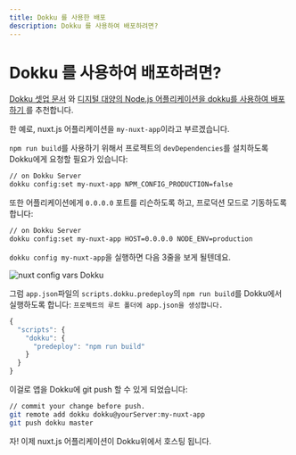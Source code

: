 ```yaml
---
title: Dokku 를 사용한 배포
description: Dokku 를 사용하여 배포하려면?
---
```


<!-- title: Dokku Deployment -->
<!-- description: How to deploy Nuxt.js on Dokku? -->

<!-- # How to deploy on Dokku? -->

# Dokku 를 사용하여 배포하려면?

<!-- We recommend to read [Dokku documentation for the setup](http://dokku.viewdocs.io/dokku/getting-started/installation/) and [Deploying a Node.js Application on Digital Ocean using dokku](http://jakeklassen.com/post/deploying-a-node-app-on-digital-ocean-using-dokku/) -->

[Dokku 셋업 문서](http://dokku.viewdocs.io/dokku/getting-started/installation/) 와 [디지털 대양의 Node.js 어플리케이션을 dokku를 사용하여 배포하기 ](http://jakeklassen.com/post/deploying-a-node-app-on-digital-ocean-using-dokku/)를 추천합니다.

<!-- For the example, we will call our nuxt.js application `my-nuxt-app` -->

한 예로, nuxt.js 어플리케이션을 `my-nuxt-app`이라고 부르겠습니다.

<!-- We need to tell Dokku to install the `devDependencies` of the project (to be able to launch `npm run build`): -->

`npm run build`를 사용하기 위해서 프로젝트의 `devDependencies`를 설치하도록 Dokku에게 요청할 필요가 있습니다:

```bash
// on Dokku Server
dokku config:set my-nuxt-app NPM_CONFIG_PRODUCTION=false
```

<!-- Also, we want our application to listen on the port `0.0.0.0` and run in production mode: -->

또한 어플리케이션에게 `0.0.0.0` 포트를 리슨하도록 하고, 프로덕션 모드로 기동하도록 합니다:
```bash
// on Dokku Server
dokku config:set my-nuxt-app HOST=0.0.0.0 NODE_ENV=production
```

<!-- You should see these 3 line when you type `dokku config my-nuxt-app` -->

`dokku config my-nuxt-app`을 실행하면 다음 3줄을 보게 될텐데요.

![nuxt config vars Dokku](https://i.imgur.com/9FNsaoQ.png)

<!-- Then, we tell Dokku to launch `npm run build` via the `scripts.dokku.predeploy` script in our project `app.json`:
`create a file name app.json in our project root folder` -->

그럼 `app.json`파일의 `scripts.dokku.predeploy`의 `npm run build`를 Dokku에서 실행하도록 합니다:
`프로젝트의 루트 폴더에 app.json을 생성합니다.`
```js
{
  "scripts": {
    "dokku": {
      "predeploy": "npm run build"
    }
  }
}
```

<!-- Finally, we can push our app on Dokku with: -->

이걸로 앱을 Dokku에 git push 할 수 있게 되었습니다:
```bash
// commit your change before push.
git remote add dokku dokku@yourServer:my-nuxt-app
git push dokku master
```

<!-- Voilà! Our nuxt.js application is now hosted on Dokku! -->

자! 이제 nuxt.js 어플리케이션이 Dokku위에서 호스팅 됩니다.
